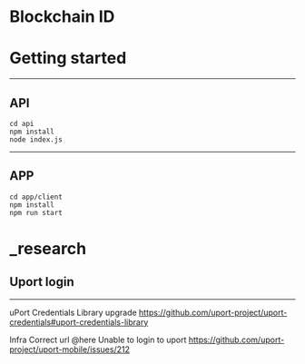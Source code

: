 # Blockchain ID

# Getting started
-------
## API
```
cd api 
npm install
node index.js
```

-------
## APP
```
cd app/client
npm install
npm run start
```


# _research
## Uport login
-------
uPort Credentials Library upgrade
https://github.com/uport-project/uport-credentials#uport-credentials-library

Infra Correct url @here
Unable to login to uport
https://github.com/uport-project/uport-mobile/issues/212